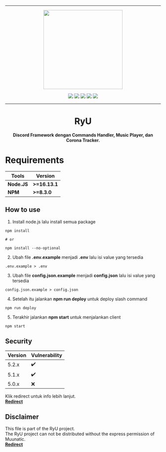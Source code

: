 ***

<p align="center">
<img src="https://cdn.discordapp.com/attachments/852785773827981342/912856282246045778/test.jpg" width="256" height="256">
<p align="center">

<img src="https://img.shields.io/github/repo-size/Muunatic/RyU?style=flat-square">
<img src="https://img.shields.io/github/package-json/v/Muunatic/RyU?style=flat-square">
<img src="https://img.shields.io/snyk/vulnerabilities/github/Muunatic/RyU?style=flat-square">
<img src="https://img.shields.io/github/workflow/status/Muunatic/RyU/ESLint?style=flat-square">
<img src="https://img.shields.io/github/downloads/Muunatic/RyU/total?style=flat-square">


***

<h1 align="center">RyU</h1>
<p align="center"><b>Discord Framework dengan Commands Handler, Music Player, dan Corona Tracker.</b></p>

# Requirements

|Tools|Version|
|-|-|
|**Node.JS**|**>=16.13.1**|
|**NPM**|**>=8.3.0**|

## How to use

1. Install node.js lalu install semua package
```
npm install

# or

npm install --no-optional
```
2. Ubah file **.env.example** menjadi **.env** lalu isi value yang tersedia
```
.env.example > .env
```
3. Ubah file **config.json.example** menjadi **config.json** lalu isi value yang tersedia
```
config.json.example > config.json
```
4. Setelah itu jalankan **npm run deploy** untuk deploy slash command
```
npm run deploy
```
5. Terakhir jalankan **npm start** untuk menjalankan client
```
npm start
```

## Security

|Version|Vulnerability|
|-|-|
|5.2.x|:heavy_check_mark:|
|5.1.x|:heavy_check_mark:|
|5.0.x|:x:|

Klik redirect untuk info lebih lanjut.
<br>
<a href="https://github.com/Muunatic/RyU/security/policy">**Redirect**</a>

## Disclaimer

This file is part of the RyU project.
<br>
The RyU project can not be distributed without the express permission of Muunatic.
<br>
<a href="https://github.com/Muunatic/RyU/blob/v5/LICENSE">**Redirect**</a>
